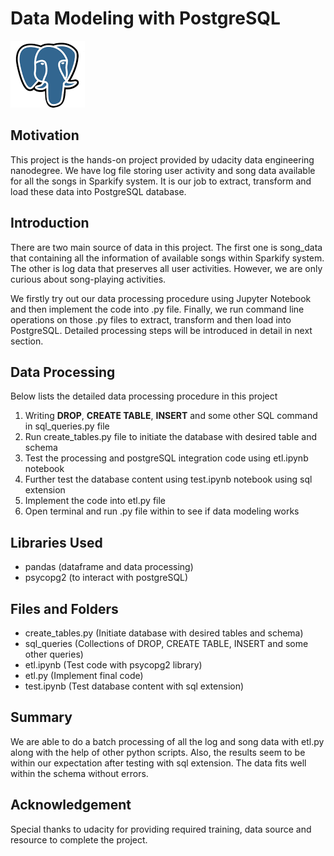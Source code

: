 # Data Modeling with PostgreSQL
![image](image/postgreSQL.png)

## Motivation
This project is the hands-on project provided by udacity data engineering nanodegree. We have log file storing user activity and song data available for all the songs in Sparkify system. It is our job to extract, transform and load these data into PostgreSQL database.

## Introduction
There are two main source of data in this project. The first one is song_data that containing all the information of available songs within Sparkify system. The other is log data that preserves all user activities. However, we are only curious about song-playing activities. 

We firstly try out our data processing procedure using Jupyter Notebook and then implement the code into .py file. Finally, we run command line operations on those .py files to extract, transform and then load into PostgreSQL. Detailed processing steps will be introduced in detail in next section.

## Data Processing 
Below lists the detailed data processing procedure in this project

1. Writing **DROP**, **CREATE TABLE**, **INSERT** and some other SQL command in sql_queries.py file
2. Run create_tables.py file to initiate the database with desired table and schema
3. Test the processing and postgreSQL integration code using etl.ipynb notebook
4. Further test the database content using test.ipynb notebook using sql extension
5. Implement the code into etl.py file
6. Open terminal and run .py file within to see if data modeling works

## Libraries Used
- pandas (dataframe and data processing)
- psycopg2 (to interact with postgreSQL)

## Files and Folders
- create_tables.py (Initiate database with desired tables and schema)
- sql_queries (Collections of DROP, CREATE TABLE, INSERT and some other queries)
- etl.ipynb (Test code with psycopg2 library)
- etl.py (Implement final code)
- test.ipynb (Test database content with sql extension)

## Summary
We are able to do a batch processing of all the log and song data with etl.py along with the help of other python scripts. Also, the results seem to be within our expectation after testing with sql extension. The data fits well within the schema without errors.

## Acknowledgement
Special thanks to udacity for providing required training, data source and resource to complete the project.
